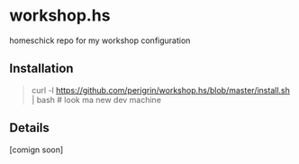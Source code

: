 # workshop.hs

homeschick repo for my workshop configuration

## Installation

> curl -l https://github.com/perigrin/workshop.hs/blob/master/install.sh | bash # look ma new dev machine

## Details

[comign soon]
